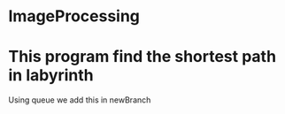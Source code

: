 # ImageProcessing
# This program find the shortest path in labyrinth
Using queue
 we add this in newBranch

